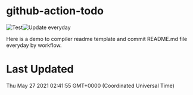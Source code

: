 # github-action-todo

![Test](https://github.com/a631807682/github-action-todo/workflows/Test/badge.svg)![Update everyday](https://github.com/a631807682/github-action-todo/workflows/Update%20everyday/badge.svg)

Here is a demo to compiler readme template and commit README.md file everyday by workflow.

# Last Updated

Thu May 27 2021 02:41:55 GMT+0000 (Coordinated Universal Time)